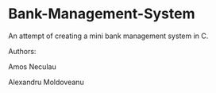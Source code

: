 # Bank-Management-System
An attempt of creating a mini bank management system in C.

Authors:

Amos Neculau

Alexandru Moldoveanu

